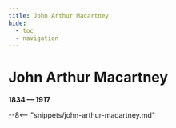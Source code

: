 ```yaml
---
title: John Arthur Macartney
hide:
  - toc
  - navigation 
---
```


# John Arthur Macartney

**1834 — 1917**

--8<-- "snippets/john-arthur-macartney.md"

<!-- 

--8<-- "snippets/headstone/john-arthur-macartney-headstone.md"

### Learn more 

### Sources

### Acknowledgement
-->
